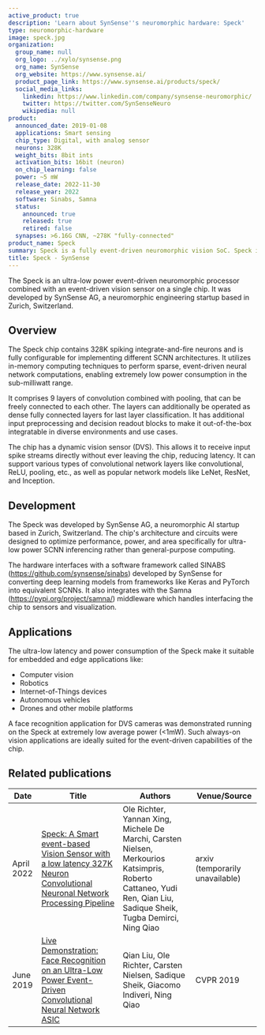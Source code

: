 ```yaml
---
active_product: true
description: 'Learn about SynSense''s neuromorphic hardware: Speck'
type: neuromorphic-hardware
image: speck.jpg
organization:
  group_name: null
  org_logo: ../xylo/synsense.png
  org_name: SynSense
  org_website: https://www.synsense.ai/
  product_page_link: https://www.synsense.ai/products/speck/
  social_media_links:
    linkedin: https://www.linkedin.com/company/synsense-neuromorphic/
    twitter: https://twitter.com/SynSenseNeuro
    wikipedia: null
product:
  announced_date: 2019-01-08
  applications: Smart sensing
  chip_type: Digital, with analog sensor
  neurons: 328K
  weight_bits: 8bit ints
  activation_bits: 16bit (neuron)
  on_chip_learning: false
  power: ~5 mW
  release_date: 2022-11-30
  release_year: 2022
  software: Sinabs, Samna
  status:
    announced: true
    released: true
    retired: false
  synapses: >6.16G CNN, ~278K "fully-connected"
product_name: Speck
summary: Speck is a fully event-driven neuromorphic vision SoC. Speck is able to support large-scale spiking convolutional neural network (sCNN) with a fully asynchronous chip architecture. Speck is fully configurable with the spiking neuron capacity of 328K. Furthermore, it integrates the state-of-art dynamic vision sensor (DVS) that enables fully event-driven based, real-time, highly integrated solution for varies dynamic visual scene. For classical applications, Speck can provide intelligence upon the scene at only mWs with a latency of 3.36us for a single event processed by a 9 layer network.
title: Speck - SynSense
---
```


The Speck is an ultra-low power event-driven neuromorphic processor combined with an event-driven vision sensor on a single chip. It was developed by SynSense AG, a neuromorphic engineering startup based in Zurich, Switzerland.

## Overview
The Speck chip contains 328K spiking integrate-and-fire neurons and is fully configurable for implementing different SCNN architectures. It utilizes in-memory computing techniques to perform sparse, event-driven neural network computations, enabling extremely low power consumption in the sub-milliwatt range.

It comprises 9 layers of convolution combined with pooling, that can be freely connected to each other. The layers can additionally be operated as dense fully connected layers for last layer classification.
It has additional input preprocessing and decision readout blocks to make it out-of-the-box integratable in diverse environments and use cases.

The chip has a dynamic vision sensor (DVS). This allows it to receive input spike streams directly without ever leaving the chip, reducing latency. It can support various types of convolutional network layers like convolutional, ReLU, pooling, etc., as well as popular network models like LeNet, ResNet, and Inception.

## Development
The Speck was developed by SynSense AG, a neuromorphic AI startup based in Zurich, Switzerland. The chip's architecture and circuits were designed to optimize performance, power, and area specifically for ultra-low power SCNN inferencing rather than general-purpose computing.

The hardware interfaces with a software framework called SINABS (https://github.com/synsense/sinabs) developed by SynSense for converting deep learning models from frameworks like Keras and PyTorch into equivalent SCNNs. It also integrates with the Samna (https://pypi.org/project/samna/) middleware which handles interfacing the chip to sensors and visualization.

## Applications
The ultra-low latency and power consumption of the Speck make it suitable for embedded and edge applications like:

- Computer vision
- Robotics
- Internet-of-Things devices
- Autonomous vehicles
- Drones and other mobile platforms

A face recognition application for DVS cameras was demonstrated running on the Speck at extremely low average power (<1mW). Such always-on vision applications are ideally suited for the event-driven capabilities of the chip.

## Related publications

| Date       | Title                                                                                                                                                                                                                   | Authors                                                                                   | Venue/Source                |
|------------|-------------------------------------------------------------------------------------------------------------------------------------------------------------------------------------------------------------------------|--------------------------------------------------------------------------------------------|-----------------------------|
| April 2022 | [Speck: A Smart event-based Vision Sensor with a low latency 327K Neuron Convolutional Neuronal Network Processing Pipeline](https://arxiv.org/abs/2304.06793)                                                        | Ole Richter, Yannan Xing, Michele De Marchi, Carsten Nielsen, Merkourios Katsimpris, Roberto Cattaneo, Yudi Ren, Qian Liu, Sadique Sheik, Tugba Demirci, Ning Qiao | arxiv (temporarily unavailable) |
| June 2019 | [Live Demonstration: Face Recognition on an Ultra-Low Power Event-Driven Convolutional Neural Network ASIC](https://openaccess.thecvf.com/content_CVPRW_2019/html/EventVision/Liu_Live_Demonstration_Face_Recognition_on_an_Ultra-Low_Power_Event-Driven_Convolutional_CVPRW_2019_paper.html) | Qian Liu, Ole Richter, Carsten Nielsen, Sadique Sheik, Giacomo Indiveri, Ning Qiao | CVPR 2019 |
